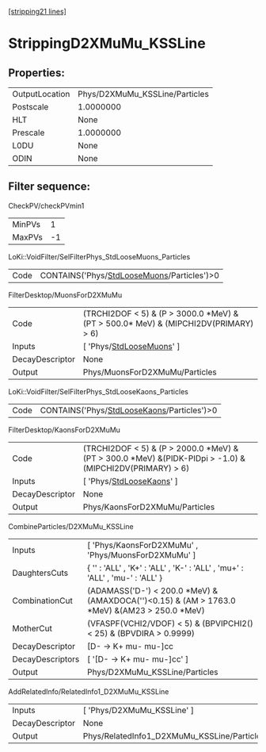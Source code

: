 [[stripping21 lines]](./stripping21-index)

# StrippingD2XMuMu_KSSLine

## Properties:

|                |                                |
|----------------|--------------------------------|
| OutputLocation | Phys/D2XMuMu_KSSLine/Particles |
| Postscale      | 1.0000000                      |
| HLT            | None                           |
| Prescale       | 1.0000000                      |
| L0DU           | None                           |
| ODIN           | None                           |

## Filter sequence:

CheckPV/checkPVmin1

|        |     |
|--------|-----|
| MinPVs | 1   |
| MaxPVs | -1  |

LoKi::VoidFilter/SelFilterPhys_StdLooseMuons_Particles

|      |                                                                                            |
|------|--------------------------------------------------------------------------------------------|
| Code | CONTAINS('Phys/[StdLooseMuons](./stripping21-commonparticles-stdloosemuons)/Particles')\>0 |

FilterDesktop/MuonsForD2XMuMu

|                 |                                                                                          |
|-----------------|------------------------------------------------------------------------------------------|
| Code            | (TRCHI2DOF \< 5) & (P \> 3000.0 \*MeV) & (PT \> 500.0\* MeV) & (MIPCHI2DV(PRIMARY) \> 6) |
| Inputs          | [ 'Phys/[StdLooseMuons](./stripping21-commonparticles-stdloosemuons)' ]                |
| DecayDescriptor | None                                                                                     |
| Output          | Phys/MuonsForD2XMuMu/Particles                                                           |

LoKi::VoidFilter/SelFilterPhys_StdLooseKaons_Particles

|      |                                                                                            |
|------|--------------------------------------------------------------------------------------------|
| Code | CONTAINS('Phys/[StdLooseKaons](./stripping21-commonparticles-stdloosekaons)/Particles')\>0 |

FilterDesktop/KaonsForD2XMuMu

|                 |                                                                                                                |
|-----------------|----------------------------------------------------------------------------------------------------------------|
| Code            | (TRCHI2DOF \< 5) & (P \> 2000.0 \*MeV) & (PT \> 300.0 \*MeV) &(PIDK-PIDpi \> -1.0) & (MIPCHI2DV(PRIMARY) \> 6) |
| Inputs          | [ 'Phys/[StdLooseKaons](./stripping21-commonparticles-stdloosekaons)' ]                                      |
| DecayDescriptor | None                                                                                                           |
| Output          | Phys/KaonsForD2XMuMu/Particles                                                                                 |

CombineParticles/D2XMuMu_KSSLine

|                  |                                                                                                     |
|------------------|-----------------------------------------------------------------------------------------------------|
| Inputs           | [ 'Phys/KaonsForD2XMuMu' , 'Phys/MuonsForD2XMuMu' ]                                               |
| DaughtersCuts    | { '' : 'ALL' , 'K+' : 'ALL' , 'K-' : 'ALL' , 'mu+' : 'ALL' , 'mu-' : 'ALL' }                        |
| CombinationCut   | (ADAMASS('D-') \< 200.0 \*MeV) & (AMAXDOCA('')\<0.15) & (AM \> 1763.0 \*MeV) &(AM23 \> 250.0 \*MeV) |
| MotherCut        | (VFASPF(VCHI2/VDOF) \< 5) & (BPVIPCHI2()\< 25) & (BPVDIRA \> 0.9999)                                |
| DecayDescriptor  | [D- -\> K+ mu- mu-]cc                                                                             |
| DecayDescriptors | [ '[D- -\> K+ mu- mu-]cc' ]                                                                     |
| Output           | Phys/D2XMuMu_KSSLine/Particles                                                                      |

AddRelatedInfo/RelatedInfo1_D2XMuMu_KSSLine

|                 |                                             |
|-----------------|---------------------------------------------|
| Inputs          | [ 'Phys/D2XMuMu_KSSLine' ]                |
| DecayDescriptor | None                                        |
| Output          | Phys/RelatedInfo1_D2XMuMu_KSSLine/Particles |
